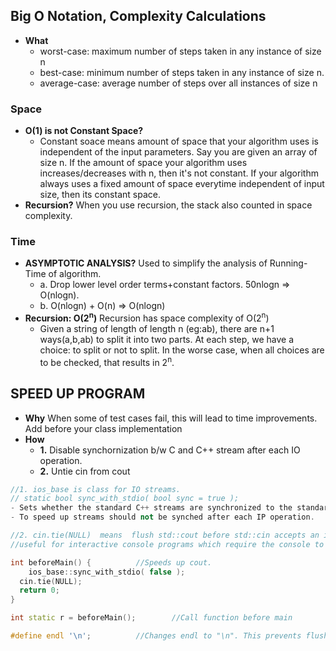 ## Big O Notation, Complexity Calculations
- **What**
  - worst-case: maximum number of steps taken in any instance of size n
  - best-case: minimum number of steps taken in any instance of size n.
  - average-case: average number of steps over all instances of size n
### Space
- **O(1) is not Constant Space?** 
  - Constant soace means amount of space that your algorithm uses is independent of the input parameters. Say you are given an array of size n. If the amount of space your algorithm uses increases/decreases with n, then it's not constant. If your algorithm always uses a fixed amount of space everytime independent of input size, then its constant space.
- **Recursion?** When you use recursion, the stack also counted in space complexity.
### Time
- **ASYMPTOTIC ANALYSIS?** Used to simplify the analysis of Running-Time of algorithm.
  - a. Drop lower level order terms+constant factors. 50nlogn => O(nlogn).
  - b. O(nlogn) + O(n) => O(nlogn)
- **Recursion: O(2<sup>n</sup>)** Recursion has space complexity of O(2<sup>n</sup>)
  - Given a string of length of length n (eg:ab), there are n+1 ways(a,b,ab) to split it into two parts. At each step, we have a choice: to split or not to split. In the worse case, when all choices are to be checked, that results in 2<sup>n</sup>.

## SPEED UP PROGRAM
- **Why** When some of test cases fail, this will lead to time improvements. Add before your class implementation
- **How**
	- **1.** Disable synchornization b/w C and C++ stream after each IO operation.
	- **2.** Untie cin from cout
```c++
//1. ios_base is class for IO streams.
// static bool sync_with_stdio( bool sync = true );
- Sets whether the standard C++ streams are synchronized to the standard C streams after each input/output operation.
- To speed up streams should not be synched after each IP operation.

//2. cin.tie(NULL)	means  flush std::cout before std::cin accepts an input.
//useful for interactive console programs which require the console to be updated constantly

int beforeMain() {			//Speeds up cout.
	ios_base::sync_with_stdio( false );
  cin.tie(NULL);
  return 0;
}

int static r = beforeMain();		//Call function before main

#define endl '\n';			//Changes endl to "\n". This prevents flushing buffer for each line.
```
